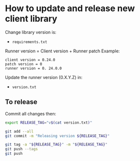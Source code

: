 # How to update and release new client library

Change library version is:
- `requirements.txt`

Runner version = Client version + Runner patch
Example:
```
client version = 0.24.0
patch version = 0
runner version = 0. 24.0.0
```

Update the runner version (0.X.Y.Z) in:
- `version.txt`


## To release

Commit all changes then:

```bash
export RELEASE_TAG="v$(cat version.txt)"

git add --all
git commit -m "Releasing version ${RELEASE_TAG}"

git tag -a "${RELEASE_TAG}" -m "${RELEASE_TAG}"
git push --tags
git push
```